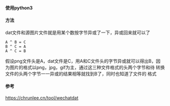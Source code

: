 #### 使用python3

#### 方法
dat文件和源图片文件就是用某个数按字节异或了一下，异或回来就可以了
```
A ^ B = C
B ^ C = A
A ^ C = B
```
假设png文件头是A，dat文件是C，用A和C文件头的字节异或就可以得出B，因
为图片的格式以png，jpg，gif为主，通过这三种文件格式的头两个字节和待
转换文件的头两个字节一一异或的结果相等就找到B了，同时也知道了文件的
格式

#### 参考
https://chrunlee.cn/tool/wechatdat